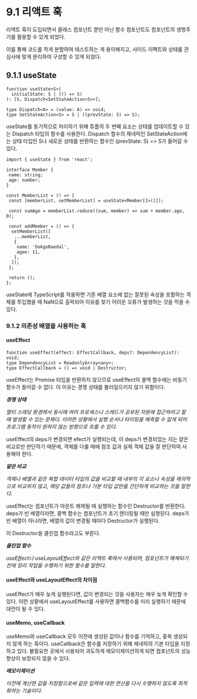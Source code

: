 # 9.1 리액트 훅
리액트 훅이 도입되면서 클래스 컴포넌트 뿐만 아닌 함수 컴포넌트도 컴포넌트의 생명주기를 활용할 수 있게 되었다.

 이를 통해 코드를 작게 분할하여 테스트하는 게 용이해지고, 사이드 이펙트와 상태를 관심사에 맞게 분리하여 구성할 수 있게 되었다.

## 9.1.1 useState

```tsx
function useState<S>(
  initialState: S | (() => S)
): [S, Dispatch<SetStateAction<S>>];

type Dispatch<A> = (value: A) => void;
type SetStateAction<S> = S | ((prevState: S) => S);
```

useState를 동기적으로 처리하기 위해 튜플의 두 번째 요소는 상태를 업데이트할 수 있는 Dispatch 타입의 함수를 사용한다.
Dispatch 함수의 제네릭인 SetStateAction에는 상태 타입인 S나 새로운 상태를 반환하는 함수인 (prevState: S) => S가 들어갈 수 있다.

```tsx
import { useState } from 'react';

interface Member {
 name: string;
 age: number;
}

const MemberList = () => {
 const [memberList, setMemberList] = useState<Member[]>([]);
 
 const sumAge = memberList.reduce((sum, member) => sum + member.age, 0);
 
 const addMember = () => {
  setMemberList([
   ...memberList,
   {
    name: 'DokgoBaedal',
    agee: 11,
   },
  ]);
 };
 
 return ();
};
```

useState에 TypeScript를 적용하면 기존 배열 요소에 없는 잘못된 속성을 포함하는 객체를 투입했을 때 NaN으로 출력되어 이유를 찾기 어려운 오류가 발생하는 것을 막을 수 있다.

### 9.1.2 의존성 배열을 사용하는 훅

#### useEffect

```tsx
function useEffect(effect: EffectCallback, deps?: DependencyList): void;
type DependencyList = ReadonlyArray<any>;
type EffectCallback = () => void | Destructor;
```

useEffect는 Promise 타입을 반환하지 않으므로 useEffect의 콜백 함수에는 비동기 함수가 들어갈 수 없다.
이 이유는 경쟁 상태를 불러일으키지 않기 위함이다.

***경쟁 상태***

*멀티 스레딩 환경에서 동시에 여러 프로세스나 스레드가 공유된 자원에 접근하려고 할 때 발생할 수 있는 문제다. 이러한 상황에서 실행 순서나 타이밍을 예측할 수 없게 되어 프로그램 동작이 원하지 않는 방향으로 흐를 수 있다.*

useEffect의 deps가 변경되면 efect가 실행되는데, 이 deps가 변경되었는 지는 얕은 비교로만 판단하기 때문에, 객체를 다룰 때에 참조 값과 실제 객체 값을 잘 판단하여 사용해야 한다.

***얕은 비교***

*객체나 배열과 같은 복합 데이터 타입의 값을 비교할 때 내부의 각 요소나 속성을 재귀적으로 비교하지 않고, 해당 값들의 참조나 기본 타입 값만을 간단하게 비교하는 것을 말한다.*

useEffect는 컴포넌트가 마운트 해제될 때 실행하는 함수인 Destructor를 반환한다.
deps가 빈 배열이라면, 콜백 함수는 컴포넌트가 초기 렌더링될 때만 실행된다.
deps가 빈 배열이 아니라면, 배열의 값이 변경될 때마다 Destructor가 실행된다.

이 Destructor을 클린업 함수라고도 부른다.

***클린업 함수***

*useEffect나 useLayoutEffect와 같은 리액트 훅에서 사용되며, 컴포넌트가 해제되기 전에 정리 작업을 수행하기 위한 함수를 말한다.*

#### useEffect와 useLayoutEffect의 차이점
useEffect가 매우 늦게 실행된다면, 값이 변경되는 것을 사용자는 매우 늦게 확인할 수 있다. 이런 상황에서 useLayoutEffect를 사용하면 콜백함수를 미리 실행하기 때문에 대안이 될 수 있다.

#### useMemo, useCallback

useMemo와 useCallback 모두 이전에 생성된 값이나 함수를 기억하고, 중복 생성되지 않게 하는 훅이다. 
useCallback은 함수를 저장하기 위해 제네릭의 기본 타입을 지정하고 있다.
불필요한 곳에서 사용되어 과도하게 메모이제이션하게 되면 컴포넌트의 성능 향상이 보장되지 않을 수 있다.

***메모이제이션***

*이전에 계산한 값을 저장함으로써 같은 입력에 대한 연산을 다시 수행하지 않도록 최적화하는 기술이다.*
